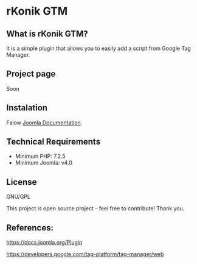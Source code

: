# rKonik GTM

## What is rKonik GTM?

It is a simple plugin that allows you to easily add a script from Google Tag Manager.

## Project page

Soon

## Instalation
Falow [Joomla Documentation](https://docs.joomla.org/Installing_an_extension).

## Technical Requirements

* Minimum PHP: 7.2.5
* Minimum Joomla: v4.0

## License

GNU/GPL

This project is open source project - feel free to contribute! Thank you.

## References:

https://docs.joomla.org/Plugin

https://developers.google.com/tag-platform/tag-manager/web